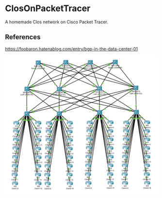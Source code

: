# ClosOnPacketTracer

A homemade Clos network on Cisco Packet Tracer.

## References

https://foobaron.hatenablog.com/entry/bgp-in-the-data-center-01

![Clos network figure](https://github.com/CeramiqueHeart/ClosOnPacketTracer/blob/images/Clos_figure.png)
